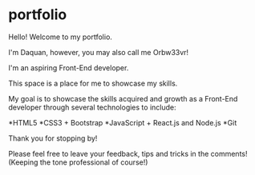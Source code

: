 # portfolio
Hello! Welcome to my portfolio.

I'm Daquan, however, you may also call me Orbw33vr!

I'm an aspiring Front-End developer. 

This space is a place for me to showcase my skills.

My goal is to showcase the skills acquired and growth as a Front-End developer through several technologies to include:

*HTML5
*CSS3 + Bootstrap
*JavaScript + React.js and Node.js
*Git

Thank you for stopping by!

Please feel free to leave your feedback, tips and tricks in the comments! (Keeping the tone professional of course!)